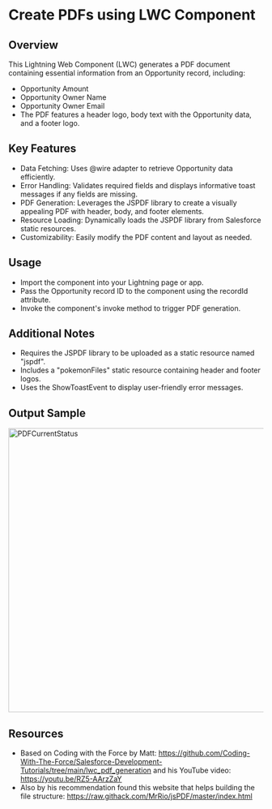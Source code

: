 # Create PDFs using LWC Component

## Overview

This Lightning Web Component (LWC) generates a PDF document containing essential information from an Opportunity record, including:

- Opportunity Amount
- Opportunity Owner Name
- Opportunity Owner Email
- The PDF features a header logo, body text with the Opportunity data, and a footer logo.

## Key Features

- Data Fetching: Uses @wire adapter to retrieve Opportunity data efficiently.
- Error Handling: Validates required fields and displays informative toast messages if any fields are missing.
- PDF Generation: Leverages the JSPDF library to create a visually appealing PDF with header, body, and footer elements.
- Resource Loading: Dynamically loads the JSPDF library from Salesforce static resources.
- Customizability: Easily modify the PDF content and layout as needed.

## Usage
- Import the component into your Lightning page or app.
- Pass the Opportunity record ID to the component using the recordId attribute.
- Invoke the component's invoke method to trigger PDF generation.

## Additional Notes
- Requires the JSPDF library to be uploaded as a static resource named "jspdf".
- Includes a "pokemonFiles" static resource containing header and footer logos.
- Uses the ShowToastEvent to display user-friendly error messages.

## Output Sample
<img width="560" alt="PDFCurrentStatus" src="https://github.com/tomsouza4/CreatePDF/assets/11336182/ae77217d-94b3-4746-b626-66d84f421369">


## Resources
- Based on Coding with the Force by Matt: https://github.com/Coding-With-The-Force/Salesforce-Development-Tutorials/tree/main/lwc_pdf_generation and his YouTube video: https://youtu.be/RZ5-AArzZaY
- Also by his recommendation found this website that helps building the file structure: https://raw.githack.com/MrRio/jsPDF/master/index.html
